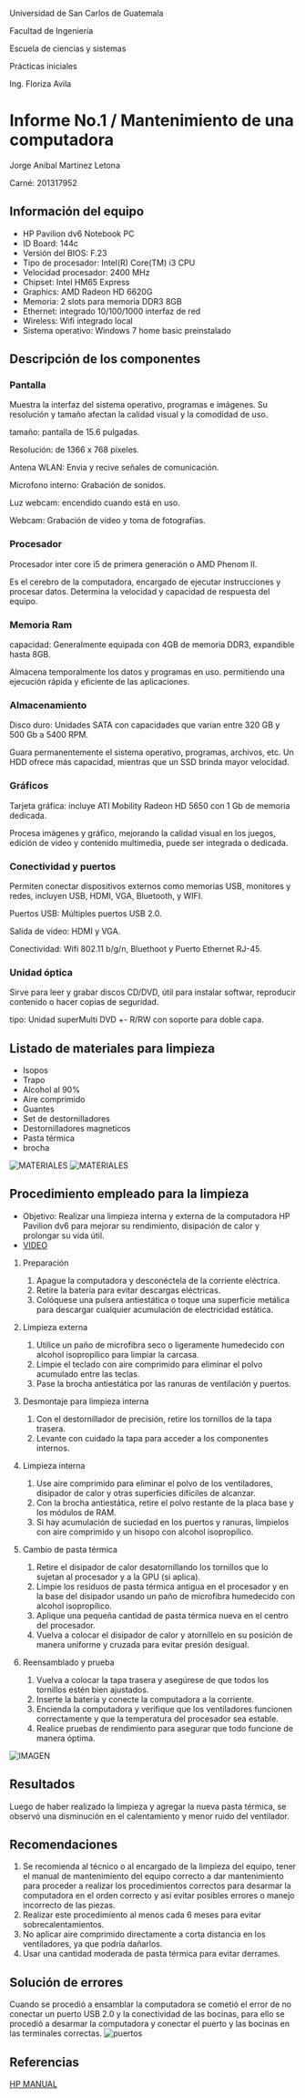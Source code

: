 Universidad de San Carlos de Guatemala

Facultad de Ingeniería

Escuela de ciencias y sistemas

Prácticas iniciales

Ing. Floriza Avila

# Informe No.1 / Mantenimiento de una computadora

Jorge Anibal Martínez Letona

Carné: 201317952


## Información del equipo
- HP Pavilion dv6 Notebook PC
- ID Board: 144c
- Versión del BIOS: F.23
- Tipo de procesador: Intel(R) Core(TM) i3 CPU
- Velocidad procesador: 2400 MHz
- Chipset: Intel HM65 Express
- Graphics: AMD Radeon HD 6620G
- Memoria: 2 slots para memoria DDR3 8GB
- Ethernet: integrado 10/100/1000 interfaz de red
- Wireless: Wifi integrado local
- Sistema operativo: Windows 7 home basic preinstalado

## Descripción de los componentes
### Pantalla
Muestra la interfaz del sistema operativo, programas e imágenes. Su resolución y tamaño afectan la calidad visual y la comodidad de uso.

tamaño: pantalla de 15.6 pulgadas.

Resolución: de 1366 x 768 pixeles.

Antena WLAN: Envia y recive señales de comunicación.

Microfono interno: Grabación de sonidos.

Luz webcam: encendido cuando está en uso.

Webcam: Grabación de video y toma de fotografías.

### Procesador
Procesador inter core i5 de primera generación o AMD Phenom II.

Es el cerebro de la computadora, encargado de ejecutar instrucciones y procesar datos. Determina la velocidad y capacidad de respuesta del equipo.

### Memoria Ram
capacidad: Generalmente equipada con 4GB de memoria DDR3, expandible hasta 8GB.

Almacena temporalmente los datos y programas en uso. permitiendo una ejecución rápida y eficiente de las aplicaciones.

### Almacenamiento
Disco duro: Unidades SATA con capacidades que varían entre 320 GB y 500 Gb a 5400 RPM.

Guara permanentemente el sistema operativo, programas, archivos, etc. Un HDD ofrece más capacidad, mientras que un SSD brinda mayor velocidad.

### Gráficos
Tarjeta gráfica: incluye ATI Mobility Radeon HD 5650 con 1 Gb de memoria dedicada.

Procesa imágenes y gráfico, mejorando la calidad visual en los juegos, edición de video y contenido multimedia, puede ser integrada o dedicada.

### Conectividad y puertos
Permiten conectar dispositivos externos como memorias USB, monitores y redes, incluyen USB, HDMI, VGA, Bluetooth, y WIFI.

Puertos USB: Múltiples puertos USB 2.0.

Salida de video: HDMI y VGA.

Conectividad: Wifi 802.11 b/g/n, Bluethoot y Puerto Ethernet RJ-45.

### Unidad óptica
Sirve para leer y grabar discos CD/DVD, útil para instalar softwar, reproducir contenido o hacer copias de seguridad.

tipo: Unidad superMulti DVD +- R/RW con soporte para doble capa.

## Listado de materiales para limpieza
- Isopos
- Trapo
- Alcohol al 90%
- Aire comprimido
- Guantes
- Set de destornilladores
- Destornilladores magneticos
- Pasta térmica
- brocha

![MATERIALES](./Imagenes/materiales.PNG)
![MATERIALES](./Imagenes/materiales2.PNG)


## Procedimiento empleado para la limpieza
- Objetivo: Realizar una limpieza interna y externa de la computadora HP Pavilion dv6 para mejorar su rendimiento, disipación de calor y prolongar su vida útil.
- [VIDEO](https://creativeaml.com/)
1. Preparación
	1. Apague la computadora y desconéctela de la corriente eléctrica.
	2. Retire la batería para evitar descargas eléctricas.
	3. Colóquese una pulsera antiestática o toque una superficie metálica para descargar cualquier acumulación de electricidad estática.
	
2. Limpieza externa
	1. Utilice un paño de microfibra seco o ligeramente humedecido con alcohol isopropílico para limpiar la carcasa.
	2. Limpie el teclado con aire comprimido para eliminar el polvo acumulado entre las teclas.
	3. Pase la brocha antiestática por las ranuras de ventilación y puertos.
	
3. Desmontaje para limpieza interna
	1. Con el destornillador de precisión, retire los tornillos de la tapa trasera.
	2. Levante con cuidado la tapa para acceder a los componentes internos.
	
4. Limpieza interna
	1. Use aire comprimido para eliminar el polvo de los ventiladores, disipador de calor y otras superficies difíciles de alcanzar.
	2. Con la brocha antiestática, retire el polvo restante de la placa base y los módulos de RAM.
	3. Si hay acumulación de suciedad en los puertos y ranuras, límpielos con aire comprimido y un hisopo con alcohol isopropílico.
	
5. Cambio de pasta térmica
	1. Retire el disipador de calor desatornillando los tornillos que lo sujetan al procesador y a la GPU (si aplica).
	2. Limpie los residuos de pasta térmica antigua en el procesador y en la base del disipador usando un paño de microfibra humedecido con alcohol isopropílico.
	3. Aplique una pequeña cantidad de pasta térmica nueva en el centro del procesador.
	4. Vuelva a colocar el disipador de calor y atorníllelo en su posición de manera uniforme y cruzada para evitar presión desigual.
	
6. Reensamblado y prueba
	1. Vuelva a colocar la tapa trasera y asegúrese de que todos los tornillos estén bien ajustados.
	2. Inserte la batería y conecte la computadora a la corriente.
	3. Encienda la computadora y verifique que los ventiladores funcionen correctamente y que la temperatura del procesador sea estable.
	4. Realice pruebas de rendimiento para asegurar que todo funcione de manera óptima.

![IMAGEN](./Imagenes/03.PNG)

## Resultados
Luego de haber realizado la limpieza y agregar la nueva pasta térmica, se observó una disminución en el calentamiento y menor ruido del ventilador.

## Recomendaciones
1. Se recomienda al técnico o al encargado de la limpieza del equipo, tener el manual de mantenimiento del equipo correcto a dar mantenimiento para proceder a realizar los procedimientos correctos para desarmar la computadora en el orden correcto y así evitar posibles errores o manejo incorrecto de las piezas.
2. Realizar este procedimiento al menos cada 6 meses para evitar sobrecalentamientos.
3. No aplicar aire comprimido directamente a corta distancia en los ventiladores, ya que podría dañarlos.
4. Usar una cantidad moderada de pasta térmica para evitar derrames.

## Solución de errores
Cuando se procedió a ensamblar la computadora se cometió el error de no conectar un puerto USB 2.0 y la conectividad de las bocinas, para ello se procedió a desarmar la computadora y conectar el puerto y las bocinas en las terminales correctas.
![puertos](./Imagenes/puertosEdit.PNG)
## Referencias
[HP MANUAL](https://h10032.www1.hp.com/ctg/Manual/c02657339.pdf?utm_source=chatgpt.com)

 


